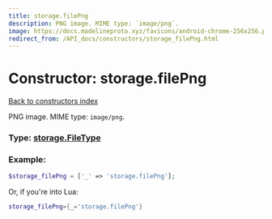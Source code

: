 ```yaml
---
title: storage.filePng
description: PNG image. MIME type: `image/png`.
image: https://docs.madelineproto.xyz/favicons/android-chrome-256x256.png
redirect_from: /API_docs/constructors/storage_filePng.html
---
```

# Constructor: storage.filePng  
[Back to constructors index](index.md)



PNG image. MIME type: `image/png`.




### Type: [storage.FileType](../types/storage.FileType.md)


### Example:

```php
$storage_filePng = ['_' => 'storage.filePng'];
```  


Or, if you're into Lua:

```lua
storage_filePng={_='storage.filePng'}

```


